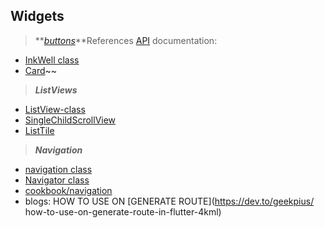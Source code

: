 ## Widgets

> **_[buttons](https://docs.flutter.dev/release/breaking-changes/buttons)_**References [API](https://docs.flutter.dev/release/breaking-changes/buttons#references) documentation:

- [InkWell class](https://api.flutter.dev/flutter/material/InkWell-class.html)
- [Card](https://api.flutter.dev/flutter/material/Card-class.html)~~

> **_ListViews_**

- [ListView-class](https://api.flutter.dev/flutter/widgets/ListView-class.html)
- [SingleChildScrollView](https://api.flutter.dev/flutter/widgets/SingleChildScrollView-class.html)
- [ListTile](https://api.flutter.dev/flutter/material/ListTile-class.html)

> **_Navigation_**

- [navigation class](https://docs.flutter.dev/development/ui/navigation)
- [Navigator class](https://api.flutter.dev/flutter/widgets/Navigator-class.html)
- [cookbook/navigation](https://docs.flutter.dev/cookbook/navigation)
- blogs: HOW TO USE ON [GENERATE ROUTE](https://dev.to/geekpius/
  how-to-use-on-generate-route-in-flutter-4kml)
